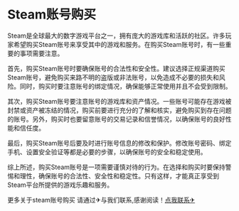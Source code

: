 # Steam账号购买

Steam是全球最大的数字游戏平台之一，拥有庞大的游戏库和活跃的社区。许多玩家希望购买Steam账号来享受其中的游戏和服务。在购买Steam账号时，有一些重要的事项需要注意。

首先，购买Steam账号时要确保账号的合法性和安全性。建议选择正规渠道购买Steam账号，避免购买来路不明的盗版或非法账号，以免造成不必要的损失和风险。同时，购买时要注意账号的绑定情况，确保能够正常使用并且不会受到限制。

其次，购买Steam账号要注意账号的游戏库和资产情况。一些账号可能存在游戏被封禁或资产被冻结的情况，购买前要进行充分的了解和核实，避免购买到存在问题的账号。另外，购买时也要留意账号的交易记录和信誉情况，以确保账号的良好性能和信任度。

最后，购买Steam账号后要及时进行账号信息的修改和保护。修改账号密码、绑定手机、设置安全验证等都是必要的步骤，以确保账号的安全和稳定使用。

综上所述，购买Steam账号是一项需要谨慎对待的行为。在选择和购买时要保持警惕和理性，确保账号的合法性、安全性和稳定性。只有这样，才能真正享受到Steam平台所提供的游戏乐趣和服务。

更多关于steam账号购买 请通过✈与我们联系,感谢阅读！[点我联系✈](https://plus.G208.com)